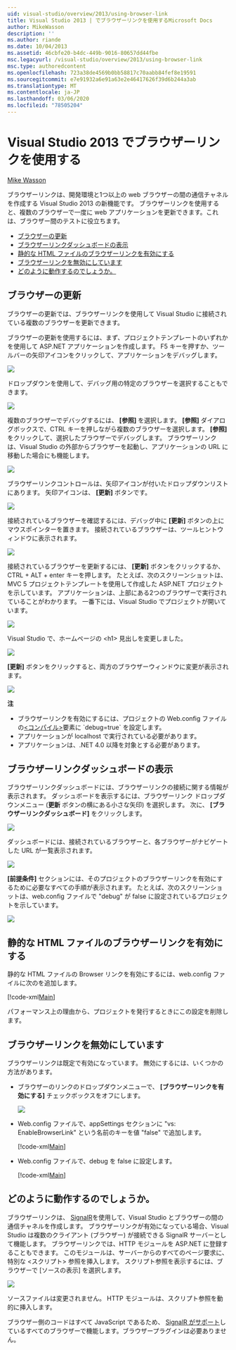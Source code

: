 ```yaml
---
uid: visual-studio/overview/2013/using-browser-link
title: Visual Studio 2013 | でブラウザーリンクを使用するMicrosoft Docs
author: MikeWasson
description: ''
ms.author: riande
ms.date: 10/04/2013
ms.assetid: 46cbfe20-b4dc-449b-9016-80657dd44fbe
msc.legacyurl: /visual-studio/overview/2013/using-browser-link
msc.type: authoredcontent
ms.openlocfilehash: 723a38de4569b0bb58817c70aabb84fef8e19591
ms.sourcegitcommit: e7e91932a6e91a63e2e46417626f39d6b244a3ab
ms.translationtype: MT
ms.contentlocale: ja-JP
ms.lasthandoff: 03/06/2020
ms.locfileid: "78505204"
---
```

# <a name="using-browser-link-in-visual-studio-2013"></a>Visual Studio 2013 でブラウザーリンクを使用する

[Mike Wasson](https://github.com/MikeWasson)

ブラウザーリンクは、開発環境と1つ以上の web ブラウザーの間の通信チャネルを作成する Visual Studio 2013 の新機能です。 ブラウザーリンクを使用すると、複数のブラウザーで一度に web アプリケーションを更新できます。これは、ブラウザー間のテストに役立ちます。

- [ブラウザーの更新](#browser-refresh)
- [ブラウザーリンクダッシュボードの表示](#dashboard)
- [静的な HTML ファイルのブラウザーリンクを有効にする](#static-html)
- [ブラウザーリンクを無効にしています](#disabling)
- [どのように動作するのでしょうか。](#how-it-works)

<a id="browser-refresh"></a>
## <a name="browser-refresh"></a>ブラウザーの更新

ブラウザーの更新では、ブラウザーリンクを使用して Visual Studio に接続されている複数のブラウザーを更新できます。

ブラウザーの更新を使用するには、まず、プロジェクトテンプレートのいずれかを使用して ASP.NET アプリケーションを作成します。 F5 キーを押すか、ツールバーの矢印アイコンをクリックして、アプリケーションをデバッグします。

![](using-browser-link/_static/image1.png)

ドロップダウンを使用して、デバッグ用の特定のブラウザーを選択することもできます。

![](using-browser-link/_static/image2.png)

複数のブラウザーでデバッグするには、 **[参照]** を選択します。 **[参照]** ダイアログボックスで、CTRL キーを押しながら複数のブラウザーを選択します。 **[参照]** をクリックして、選択したブラウザーでデバッグします。 ブラウザーリンクは、Visual Studio の外部からブラウザーを起動し、アプリケーションの URL に移動した場合にも機能します。

![](using-browser-link/_static/image3.png)

ブラウザーリンクコントロールは、矢印アイコンが付いたドロップダウンリストにあります。 矢印アイコンは、 **[更新]** ボタンです。

![](using-browser-link/_static/image4.png)

接続されているブラウザーを確認するには、デバッグ中に **[更新]** ボタンの上にマウスポインターを置きます。 接続されているブラウザーは、ツールヒントウィンドウに表示されます。

![](using-browser-link/_static/image5.png)

接続されているブラウザーを更新するには、 **[更新]** ボタンをクリックするか、CTRL + ALT + enter キーを押します。 たとえば、次のスクリーンショットは、MVC 5 プロジェクトテンプレートを使用して作成した ASP.NET プロジェクトを示しています。 アプリケーションは、上部にある2つのブラウザーで実行されていることがわかります。 一番下には、Visual Studio でプロジェクトが開いています。

![](using-browser-link/_static/image6.png)

Visual Studio で、ホームページの &lt;h1&gt; 見出しを変更しました。

![](using-browser-link/_static/image7.png)

**[更新]** ボタンをクリックすると、両方のブラウザーウィンドウに変更が表示されます。

![](using-browser-link/_static/image8.png)

**注**

- ブラウザーリンクを有効にするには、プロジェクトの Web.config ファイルの[&lt;コンパイル&gt;](https://msdn.microsoft.com/library/s10awwz0(v=vs.85).aspx)要素に `debug=true` を設定します。
- アプリケーションが localhost で実行されている必要があります。
- アプリケーションは、.NET 4.0 以降を対象とする必要があります。

<a id="dashboard"></a>
## <a name="viewing-the-browser-link-dashboard"></a>ブラウザーリンクダッシュボードの表示

ブラウザーリンクダッシュボードには、ブラウザーリンクの接続に関する情報が表示されます。 ダッシュボードを表示するには、ブラウザーリンク ドロップダウンメニュー (**更新** ボタンの横にある小さな矢印) を選択します。 次に、 **[ブラウザーリンクダッシュボード]** をクリックします。

![](using-browser-link/_static/image9.png)

ダッシュボードには、接続されているブラウザーと、各ブラウザーがナビゲートした URL が一覧表示されます。

![](using-browser-link/_static/image10.png)

**[前提条件]** セクションには、そのプロジェクトのブラウザーリンクを有効にするために必要なすべての手順が表示されます。 たとえば、次のスクリーンショットは、web.config ファイルで "debug" が false に設定されているプロジェクトを示しています。

![](using-browser-link/_static/image11.png)

<a id="static-html"></a>
## <a name="enabling-browser-link-for-static-html-files"></a>静的な HTML ファイルのブラウザーリンクを有効にする

静的な HTML ファイルの Browser リンクを有効にするには、web.config ファイルに次のを追加します。

[!code-xml[Main](using-browser-link/samples/sample1.xml)]

パフォーマンス上の理由から、プロジェクトを発行するときにこの設定を削除します。

<a id="disabling"></a>
## <a name="disabling-browser-link"></a>ブラウザーリンクを無効にしています

ブラウザーリンクは既定で有効になっています。 無効にするには、いくつかの方法があります。

- ブラウザーのリンクのドロップダウンメニューで、 **[ブラウザーリンクを有効にする]** チェックボックスをオフにします。 

    ![](using-browser-link/_static/image12.png)
- Web.config ファイルで、appSettings セクションに "vs: EnableBrowserLink" という名前のキーを値 "false" で追加します。 

    [!code-xml[Main](using-browser-link/samples/sample2.xml)]
- Web.config ファイルで、debug を false に設定します。 

    [!code-xml[Main](using-browser-link/samples/sample3.xml)]

<a id="how-it-works"></a>
## <a name="how-does-it-work"></a>どのように動作するのでしょうか。

ブラウザーリンクは、 [SignalR](../../../signalr/index.md)を使用して、Visual Studio とブラウザーの間の通信チャネルを作成します。 ブラウザーリンクが有効になっている場合、Visual Studio は複数のクライアント (ブラウザー) が接続できる SignalR サーバーとして機能します。 ブラウザーリンクでは、HTTP モジュールを ASP.NET に登録することもできます。 このモジュールは、サーバーからのすべてのページ要求に、特別な &lt;スクリプト&gt; 参照を挿入します。 スクリプト参照を表示するには、ブラウザーで [ソースの表示] を選択します。

![](using-browser-link/_static/image13.png)

ソースファイルは変更されません。 HTTP モジュールは、スクリプト参照を動的に挿入します。

ブラウザー側のコードはすべて JavaScript であるため、 [SignalR がサポート](../../../signalr/overview/getting-started/supported-platforms.md)しているすべてのブラウザーで機能します。ブラウザープラグインは必要ありません。
